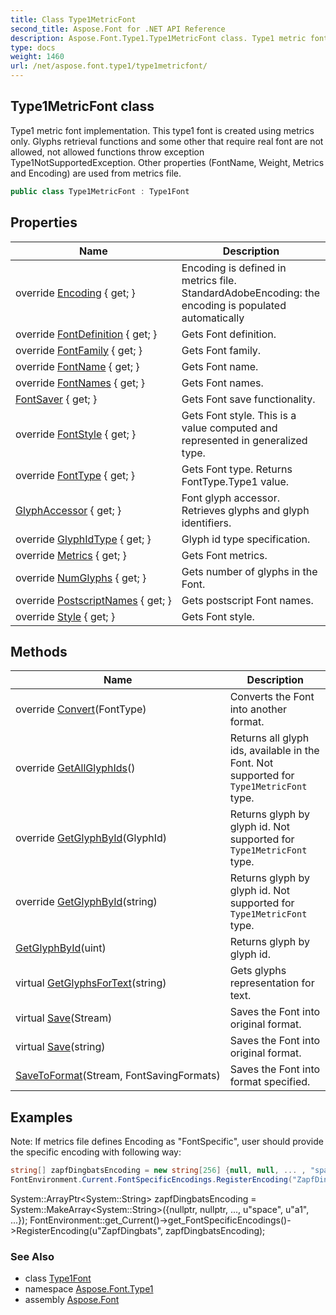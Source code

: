 ```yaml
---
title: Class Type1MetricFont
second_title: Aspose.Font for .NET API Reference
description: Aspose.Font.Type1.Type1MetricFont class. Type1 metric font implementation. This type1 font is created using metrics only. Glyphs retrieval functions and some other that require real font are not allowed not allowed functions throw exception Type1NotSupportedException. Other properties FontName Weight Metrics and Encoding are used from metrics file
type: docs
weight: 1460
url: /net/aspose.font.type1/type1metricfont/
---
```

## Type1MetricFont class

Type1 metric font implementation. This type1 font is created using metrics only. Glyphs retrieval functions and some other that require real font are not allowed, not allowed functions throw exception Type1NotSupportedException. Other properties (FontName, Weight, Metrics and Encoding) are used from metrics file.

```csharp
public class Type1MetricFont : Type1Font
```

## Properties

| Name | Description |
| --- | --- |
| override [Encoding](../../aspose.font.type1/type1metricfont/encoding/) { get; } | Encoding is defined in metrics file. StandardAdobeEncoding: the encoding is populated automatically |
| override [FontDefinition](../../aspose.font.type1/type1font/fontdefinition/) { get; } | Gets Font definition. |
| override [FontFamily](../../aspose.font.type1/type1metricfont/fontfamily/) { get; } | Gets Font family. |
| override [FontName](../../aspose.font.type1/type1metricfont/fontname/) { get; } | Gets Font name. |
| override [FontNames](../../aspose.font.type1/type1font/fontnames/) { get; } | Gets Font names. |
| [FontSaver](../../aspose.font/font/fontsaver/) { get; } | Gets Font save functionality. |
| override [FontStyle](../../aspose.font.type1/type1metricfont/fontstyle/) { get; } | Gets Font style. This is a value computed and represented in generalized type. |
| override [FontType](../../aspose.font.type1/type1font/fonttype/) { get; } | Gets Font type. Returns FontType.Type1 value. |
| [GlyphAccessor](../../aspose.font/font/glyphaccessor/) { get; } | Font glyph accessor. Retrieves glyphs and glyph identifiers. |
| override [GlyphIdType](../../aspose.font.type1/type1font/glyphidtype/) { get; } | Glyph id type specification. |
| override [Metrics](../../aspose.font.type1/type1font/metrics/) { get; } | Gets Font metrics. |
| override [NumGlyphs](../../aspose.font.type1/type1metricfont/numglyphs/) { get; } | Gets number of glyphs in the Font. |
| override [PostscriptNames](../../aspose.font.type1/type1font/postscriptnames/) { get; } | Gets postscript Font names. |
| override [Style](../../aspose.font.type1/type1metricfont/style/) { get; } | Gets Font style. |

## Methods

| Name | Description |
| --- | --- |
| override [Convert](../../aspose.font.type1/type1font/convert/)(FontType) | Converts the Font into another format. |
| override [GetAllGlyphIds](../../aspose.font.type1/type1metricfont/getallglyphids/)() | Returns all glyph ids, available in the Font. Not supported for `Type1MetricFont` type. |
| override [GetGlyphById](../../aspose.font.type1/type1metricfont/getglyphbyid/#getglyphbyid)(GlyphId) | Returns glyph by glyph id. Not supported for `Type1MetricFont` type. |
| override [GetGlyphById](../../aspose.font.type1/type1metricfont/getglyphbyid/#getglyphbyid_1)(string) | Returns glyph by glyph id. Not supported for `Type1MetricFont` type. |
| [GetGlyphById](../../aspose.font.type1/type1font/getglyphbyid/)(uint) | Returns glyph by glyph id. |
| virtual [GetGlyphsForText](../../aspose.font/font/getglyphsfortext/)(string) | Gets glyphs representation for text. |
| virtual [Save](../../aspose.font/font/save/)(Stream) | Saves the Font into original format. |
| virtual [Save](../../aspose.font/font/save/)(string) | Saves the Font into original format. |
| [SaveToFormat](../../aspose.font/font/savetoformat/)(Stream, FontSavingFormats) | Saves the Font into format specified. |

## Examples

Note: If metrics file defines Encoding as "FontSpecific", user should provide the specific encoding with following way:

```csharp
string[] zapfDingbatsEncoding = new string[256] {null, null, ... , "space", "a1", ...};
FontEnvironment.Current.FontSpecificEncodings.RegisterEncoding("ZapfDingbats", zapfDingbatsEncoding);
```

System::ArrayPtr&lt;System::String&gt; zapfDingbatsEncoding = System::MakeArray&lt;System::String&gt;({nullptr, nullptr, ..., u"space", u"a1", ...}); FontEnvironment::get_Current()-&gt;get_FontSpecificEncodings()-&gt;RegisterEncoding(u"ZapfDingbats", zapfDingbatsEncoding);

### See Also

* class [Type1Font](../type1font/)
* namespace [Aspose.Font.Type1](../../aspose.font.type1/)
* assembly [Aspose.Font](../../)


